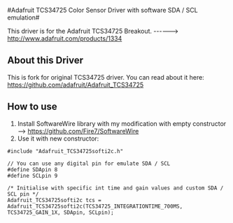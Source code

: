 #Adafruit TCS34725 Color Sensor Driver with software SDA / SCL emulation#

This driver is for the Adafruit TCS34725 Breakout.
    ------> http://www.adafruit.com/products/1334
	
	

## About this Driver ##

This is fork for original TCS34725 driver.
You can read about it here: https://github.com/adafruit/Adafruit_TCS34725

## How to use ##

1. Install SoftwareWire library with my modification with empty constructor --> https://github.com/Fire7/SoftwareWire
2. Use it with new constructor:
```
#include "Adafruit_TCS34725softi2c.h"

// You can use any digital pin for emulate SDA / SCL
#define SDApin 8
#define SCLpin 9

/* Initialise with specific int time and gain values and custom SDA / SCL pin */
Adafruit_TCS34725softi2c tcs = Adafruit_TCS34725softi2c(TCS34725_INTEGRATIONTIME_700MS, TCS34725_GAIN_1X, SDApin, SCLpin);

```

